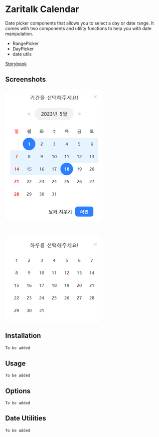 # Zaritalk Calendar

Date picker components that allows you to select a day or date range.
It comes with two components and utility functions to help you with date manipulation.

- RangePicker
- DayPicker
- date utils

[Storybook]('https://localhost')

## Screenshots

![range picker](assets/range-picker.png)

<br/>

![day picker](assets/day-picker.png)

## Installation

```bash
To be added
```

## Usage

```
To be added
```

## Options

```
To be added
```

## Date Utilities

```
To be added
```
